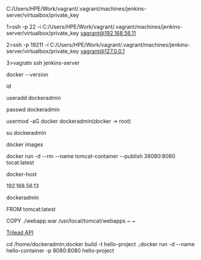 C:/Users/HPE/Work/vagrant/.vagrant/machines/jenkins-server/virtualbox/private_key

1>ssh -p 22 -i C:/Users/HPE/Work/vagrant/.vagrant/machines/jenkins-server/virtualbox/private_key vagrant@192.168.56.11

2>ssh -p 19211 -i C:/Users/HPE/Work/vagrant/.vagrant/machines/jenkins-server/virtualbox/private_key vagrant@127.0.0.1

3>vagratn ssh jenkins-server

docker --version

id

useradd dockeradmin

passwd dockeradmin

usermod -aG  docker dockeradmin(docker -> root)

su dockeradmin 

docker images



docker run -d --rm --name tomcat-container --publish 38080:8080 tocat:latest



docker-host

192.168.56.13

dockeradmin



FROM tomcat:latest

COPY ./webapp.war /usr/local/tomcat/webapps
~                                                                                                                                                             ~                                                            

[Trilead API](https://plugins.jenkins.io/trilead-api)





cd /home/dockeradmin;docker build -t hello-project  .;docker run -d --name hello-container -p 8080:8080 hello-project 